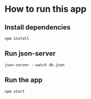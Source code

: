 # How to run this app

## Install dependencies

`npm install`

## Run json-server

`json-server --watch db.json`

## Run the app

`npm start`
